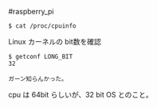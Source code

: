 #raspberry_pi 


```shell
$ cat /proc/cpuinfo
```

Linux カーネルの bit数を確認

```shell
$ getconf LONG_BIT
32

ガーン知らんかった。
```

cpu は 64bit らしいが、32 bit OS とのこと。
